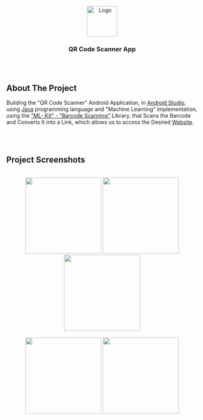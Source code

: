 

<!-- PROJECT LOGO -->
<br />

<div align="center">
  <a href="https://github.com/chivumarius/QRCodeScanner">
    <img src="https://i.imgur.com/LfYmx6Z.png" alt="Logo" width="80" height="80">
  </a>

  <h3 align="center">QR Code Scanner App</h3>

</div>

<br />
<br />



<!-- ABOUT THE PROJECT -->
## About The Project




Building the "QR Code Scanner" Android Application, in <a href="https://developer.android.com/studio">Android Studio</a>, using <a href="https://docs.oracle.com/javase/8/docs/technotes/guides/language/index.html">Java</a> programming language and "Machine Learning" implementation, 
 using the <a href="https://developers.google.com/ml-kit/vision/barcode-scanning">"ML- Kit" - "Barcode Scanning"</a> Library, that Scans the Barcode and Converts It into a Link, which allows us to access the Desired <a href="https://github.com/chivumarius/QRCodeScanner">Website</a>.

 

<br />
<br />


<!-- ABOUT THE PROJECT -->
## Project Screenshots
<br />

<div align="center">  
  <img src="https://i.imgur.com/EmvWYin.jpg" width="200"> 
  <img src="https://i.imgur.com/IEWZaTq.jpg" width="200"> 
  <img src="https://i.imgur.com/MDv1NEb.jpg" width="200"> 
</div>

<br />

<div align="center">  
  <img src="https://i.imgur.com/juyq8Lz.jpg" width="200"> 
  <img src="https://i.imgur.com/m7mKmCT.jpg" width="200"> 
</div>

